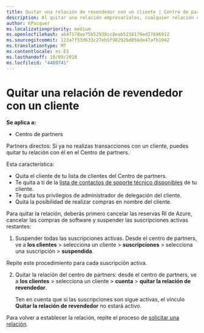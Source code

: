 ```yaml
---
title: Quitar una relación de revendedor con un cliente | Centro de partners
description: Al quitar una relación empresariales, cualquier relación cerrada de negocio desaparecerá de la vista en el Centro de partners.
author: KPacquer
ms.localizationpriority: medium
ms.openlocfilehash: a647178ae75b52930cc8eab5258179ed27696912
ms.sourcegitcommit: 123a7f53d633c27eb5f982926d856de47afb1042
ms.translationtype: MT
ms.contentlocale: es-ES
ms.lasthandoff: 10/09/2018
ms.locfileid: "4489741"
---
```

# <a name="remove-a-reseller-relationship-with-a-customer"></a>Quitar una relación de revendedor con un cliente

**Se aplica a:**

-   Centro de partners

Partners directos: Si ya no realizas transacciones con un cliente, puedes quitar tu relación con él en el Centro de partners. 

Esta característica:
*  Quita el cliente de tu lista de clientes del Centro de partners.
*  Te quita a ti de la [lista de contactos de soporte técnico disponibles](assign-support-contacts.md) de tu cliente.
*  Te quita tus privilegios de administrador de delegación del cliente.
*  Quita la posibilidad de realizar compras en nombre del cliente.

Para quitar la relación, deberás primero cancelar las reservas RI de Azure, cancelar las compras de software y suspender las suscripciones activas restantes:

1.  Suspender todas las suscripciones activas. Desde el centro de partners, ve a **los clientes** > selecciona un cliente > **suscripciones** > selecciona una suscripción > **suspendida**. 

   Repite este procedimiento para cada suscripción activa.

2.  Quitar la relación del centro de partners: desde el centro de partners, ve a **los clientes** > selecciona un cliente > **cuenta** > **quitar la relación de revendedor**.

    Ten en cuenta que si las suscripciones son sigue activas, el vínculo **Quitar la relación de revendedor** no estará activo. 

Para volver a establecer la relación, repite el proceso de [solicitar una relación](request-a-relationship-with-a-customer.md).

